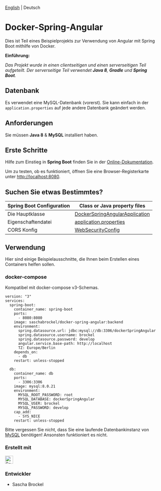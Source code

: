[English](/README.md) | Deutsch

# Docker-Spring-Angular

Dies ist Teil eines Beispielprojekts zur Verwendung von Angular mit Spring Boot mithilfe von Docker.

**Einführung:**

_Das Projekt wurde in einen clientseitigen und einen serverseitigen Teil aufgeteilt._
_Der serverseitige Teil verwendet **Java 8**, **Gradle** und **Spring Boot**._

## Datenbank

Es verwendet eine MySQL-Datenbank (vorerst). Sie kann einfach in der `application.properties` auf jede andere Datenbank geändert werden.

## Anforderungen

Sie müssen **Java 8** & **MySQL** installiert haben.

## Erste Schritte

Hilfe zum Einstieg in **Spring Boot** finden Sie in der [Online-Dokumentation](https://docs.spring.io/spring-boot/docs/current-SNAPSHOT/reference/htmlsingle/).

Um zu testen, ob es funktioniert, öffnen Sie eine Browser-Registerkarte unter [http://localhost:8080](http://localhost:8080).

## Suchen Sie etwas Bestimmtes?

|Spring Boot Configuration | Class or Java property files  |
|--------------------------|---|
|Die Hauptklasse | [DockerSpringAngularApplication](https://github.com/saschabrockel/docker-spring-angular/blob/master/backend/src/main/java/com/brockel/dockerspringangular/DockerSpringAngularApplication.java) |
|Eigenschaftendatei | [application.properties](https://github.com/saschabrockel/docker-spring-angular/blob/master/backend/src/main/resources/application.properties) | 
|CORS Konfig | [WebSecurityConfig](https://github.com/saschabrockel/docker-spring-angular/blob/master/backend/src/main/java/com/brockel/dockerspringangular/configuration/WebSecurityConfig.java) |

## Verwendung

Hier sind einige Beispielausschnitte, die Ihnen beim Erstellen eines Containers helfen sollen.


### docker-compose

Kompatibel mit docker-compose v3-Schemas.

```
version: "3"
services:
  spring-boot:
    container_name: spring-boot
    ports:
      - 8080:8080
    image: saschabrockel/docker-spring-angular:backend
    environment:
      spring.datasource.url: jdbc:mysql://db:3306/dockerSpringAngular
      spring.datasource.username: brockel
      spring.datasource.password: develop
      angular.service.base-path: http://localhost
      TZ: Europe/Berlin
    depends_on:
      - db
    restart: unless-stopped

  db:
    container_name: db
    ports:
      - 3306:3306
    image: mysql:8.0.21
    environment:
      MYSQL_ROOT_PASSWORD: root
      MYSQL_DATABASE: dockerSpringAngular
      MYSQL_USER: brockel
      MYSQL_PASSWORD: develop
    cap_add:
	  - SYS_NICE
    restart: unless-stopped
```
Bitte vergessen Sie nicht, dass Sie eine laufende Datenbankinstanz von [MySQL](https://hub.docker.com/_/mysql) benötigen! Ansonsten funktioniert es nicht.


### Erstellt mit
<img src="https://pbs.twimg.com/profile_images/1235868806079057921/fTL08u_H_400x400.png" alt="Spring Boot" width="26" height="26.36" />

### Entwickler
* Sascha Brockel
